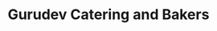 ---
title: "Gurudev Catering and Bakers"
url: /trivandrum/gurudev-catering-and-bakers/
shop: Bäckerei
---